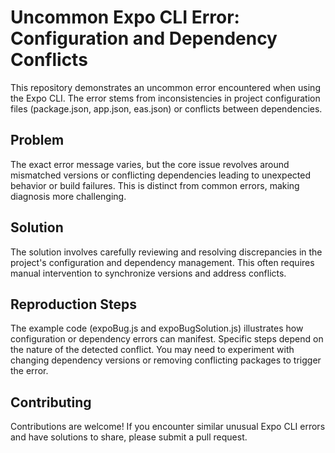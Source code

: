 # Uncommon Expo CLI Error: Configuration and Dependency Conflicts

This repository demonstrates an uncommon error encountered when using the Expo CLI. The error stems from inconsistencies in project configuration files (package.json, app.json, eas.json) or conflicts between dependencies.

## Problem
The exact error message varies, but the core issue revolves around mismatched versions or conflicting dependencies leading to unexpected behavior or build failures.  This is distinct from common errors, making diagnosis more challenging.

## Solution
The solution involves carefully reviewing and resolving discrepancies in the project's configuration and dependency management. This often requires manual intervention to synchronize versions and address conflicts.

## Reproduction Steps
The example code (expoBug.js and expoBugSolution.js) illustrates how configuration or dependency errors can manifest.  Specific steps depend on the nature of the detected conflict.  You may need to experiment with changing dependency versions or removing conflicting packages to trigger the error. 

## Contributing
Contributions are welcome! If you encounter similar unusual Expo CLI errors and have solutions to share, please submit a pull request.
